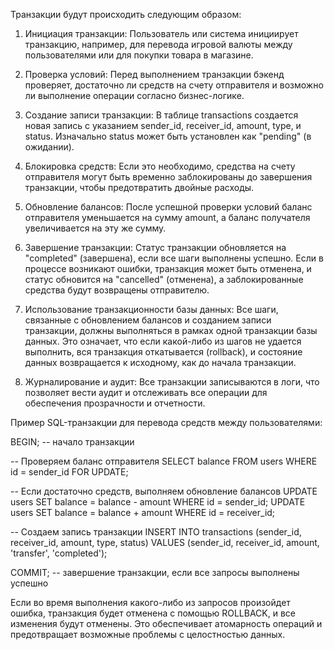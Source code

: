 Транзакции будут происходить следующим образом:

1. Инициация транзакции:
   Пользователь или система инициирует транзакцию, например, для перевода игровой валюты между пользователями или для покупки товара в магазине.

2. Проверка условий:
   Перед выполнением транзакции бэкенд проверяет, достаточно ли средств на счету отправителя и возможно ли выполнение операции согласно бизнес-логике.

3. Создание записи транзакции:
   В таблице transactions создается новая запись с указанием sender_id, receiver_id, amount, type, и status. Изначально status может быть установлен как "pending" (в ожидании).

4. Блокировка средств:
   Если это необходимо, средства на счету отправителя могут быть временно заблокированы до завершения транзакции, чтобы предотвратить двойные расходы.

5. Обновление балансов:
   После успешной проверки условий баланс отправителя уменьшается на сумму amount, а баланс получателя увеличивается на эту же сумму.

6. Завершение транзакции:
   Статус транзакции обновляется на "completed" (завершена), если все шаги выполнены успешно. Если в процессе возникают ошибки, транзакция может быть отменена, и статус обновится на "cancelled" (отменена), а заблокированные средства будут возвращены отправителю.

7. Использование транзакционности базы данных:
   Все шаги, связанные с обновлением балансов и созданием записи транзакции, должны выполняться в рамках одной транзакции базы данных. Это означает, что если какой-либо из шагов не удается выполнить, вся транзакция откатывается (rollback), и состояние данных возвращается к исходному, как до начала транзакции.

8. Журналирование и аудит:
   Все транзакции записываются в логи, что позволяет вести аудит и отслеживать все операции для обеспечения прозрачности и отчетности.

Пример SQL-транзакции для перевода средств между пользователями:

BEGIN; -- начало транзакции

-- Проверяем баланс отправителя
SELECT balance FROM users WHERE id = sender_id FOR UPDATE;

-- Если достаточно средств, выполняем обновление балансов
UPDATE users SET balance = balance - amount WHERE id = sender_id;
UPDATE users SET balance = balance + amount WHERE id = receiver_id;

-- Создаем запись транзакции
INSERT INTO transactions (sender_id, receiver_id, amount, type, status)
VALUES (sender_id, receiver_id, amount, 'transfer', 'completed');

COMMIT; -- завершение транзакции, если все запросы выполнены успешно


Если во время выполнения какого-либо из запросов произойдет ошибка, транзакция будет отменена с помощью ROLLBACK, и все изменения будут отменены. Это обеспечивает атомарность операций и предотвращает возможные проблемы с целостностью данных.